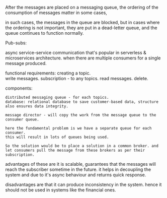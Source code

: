 After the messages are placed on a messaging queue, 
the ordering of the consumption of messages matter in some cases, 

in such cases, the messages in the queue are blocked,
but in cases where the ordering is not important, they are put in a dead-letter queue, and the queue continues to function normally. 


Pub-subs:

async service-service communication that's popular in serverless & microservices architecture. 
when there are multiple consumers for a single message produced. 

functional requirements: 
    creating a topic.   
    write messages. 
    subscription - to any topics. 
    read messages. 
    delete. 

components:

    distributed messaging queue - for each topics. 
    database: relational database to save customer-based data, structure also ensures data integrity. 

    message director - will copy the work from the message queue to the consumer queue. 

    here the fundamental problem is we have a separate queue for each consumer. 
    this will result in lots of queues being used. 

    So the solution would be to place a solution in a common broker. and let consumers pull the message from these brokers as per their subscription. 

advantages of these are it is scalable, guarantees that the messages will reach the subscriber sometime in the future.
it helps in decoupling the system and due to it's async behaviour and returns quick response. 

disadvantages are that it can produce inconsistency in the system. hence it should not be used in systems like the financial ones.